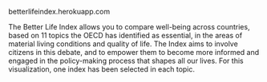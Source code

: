 
betterlifeindex.herokuapp.com

The Better Life Index allows you to compare well-being across countries, based on 11 topics the OECD has identified as essential, in the areas of material living conditions and quality of life. The Index aims to involve citizens in this debate, and to empower them to become more informed and engaged in the policy-making process that shapes all our lives. For this visualization, one index has been selected in each topic.
